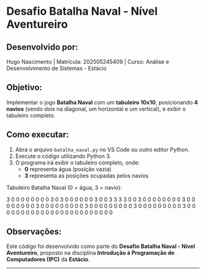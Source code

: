 # Desafio Batalha Naval - Nível Aventureiro

## Desenvolvido por:
Hugo Nascimento | Matrícula: 202505245409
| Curso: Análise e Desenvolvimento de Sistemas - Estácio

## Objetivo:
Implementar o jogo **Batalha Naval** com um **tabuleiro 10x10**, posicionando **4 navios** (sendo dois na diagonal, um horizontal e um vertical), e exibir o tabuleiro completo.

## Como executar:
1. Abra o arquivo `batalha_naval.py` no VS Code ou outro editor Python.
2. Execute o código utilizando Python 3.
3. O programa irá exibir o tabuleiro completo, onde:
   - **0** representa água (posição vazia)
   - **3** representa as posições ocupadas pelos navios

Tabuleiro Batalha Naval (0 = água, 3 = navio):

3 0 0 0 0 0 0 0 0 3
0 3 0 0 0 0 0 0 3 0
0 3 3 3 3 0 0 3 0 0
0 0 0 0 0 0 3 0 0 0
0 0 0 0 0 3 0 0 0 0
0 0 0 0 0 3 0 0 0 0
0 0 0 0 0 3 0 0 0 0
0 0 0 0 0 3 0 0 0 0
0 0 0 0 0 0 0 0 0 0
0 0 0 0 0 0 0 0 0 0

## Observações:
Este código foi desenvolvido como parte do **Desafio Batalha Naval - Nível Aventureiro**, proposto na disciplina **Introdução à Programação de Computadores (IPC)** da **Estácio**.

---
